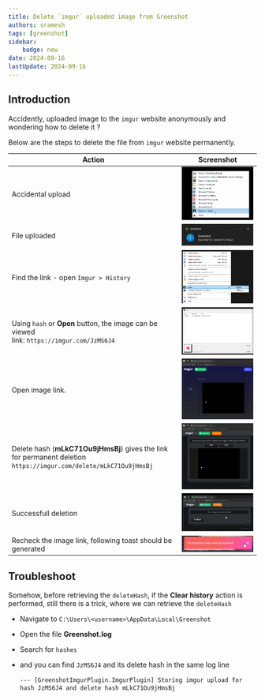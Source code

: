 ```yaml
---
title: Delete `imgur` uploaded image from Greenshot
authors: sramesh
tags: [greenshot]
sidebar:
    badge: new
date: 2024-09-16
lastUpdate: 2024-09-16
---
```


## Introduction

Accidently, uploaded image to the `imgur` website anonymously and wondering how to delete it ?

Below are the steps to delete the file from `imgur` website permanently.

| Action                                                                                                             |               Screenshot                |
| ------------------------------------------------------------------------------------------------------------------ | :-------------------------------------: |
| Accidental upload                                                                                                  |  ![accidental_upload](./img/08/1.png)   |
| File uploaded                                                                                                      |    ![file_uploaded](./img/08/2.png)     |
| Find the link - open `Imgur > History`                                                                             |     ![open_history](./img/08/3.png)     |
| Using `hash` or **Open** button, the image can be viewed <br> link: `https://imgur.com/JzMS6J4`                    |      ![open_image](./img/08/4.png)      |
| Open image link.                                                                                                   |      ![image_url](./img/08/5.png)       |
| Delete hash (__mLkC71Ou9jHmsBj__) gives the link for permanent deletion `https://imgur.com/delete/mLkC71Ou9jHmsBj` |    ![deletion_link](./img/08/6.png)     |
| Successfull deletion                                                                                               | ![successfull_deletion](./img/08/7.png) |
| Recheck the image link, following toast should be generated                                                        |   ![not_found_toast](./img/08/8.png)    |


## Troubleshoot

Somehow, before retrieving the `deleteHash`, if the **Clear history** action is performed, still there is a trick, where we can retrieve the `deleteHash`

- Navigate to `C:\Users\<username>\AppData\Local\Greenshot`
- Open the file **Greenshot.log**
- Search for `hashes`
- and you can find `JzMS6J4` and its delete hash in the same log line 
  
    ```log "JzMS6J4" "mLkC71Ou9jHmsBj"
    --- [GreenshotImgurPlugin.ImgurPlugin] Storing imgur upload for hash JzMS6J4 and delete hash mLkC71Ou9jHmsBj
    ```